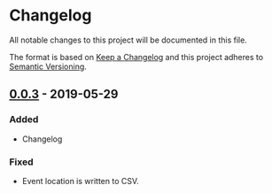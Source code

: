 # Changelog

All notable changes to this project will be documented in this file.

The format is based on [Keep a Changelog](http://keepachangelog.com/en/1.0.0/)
and this project adheres to [Semantic Versioning](http://semver.org/spec/v2.0.0.html).

## [0.0.3] - 2019-05-29

### Added

- Changelog

### Fixed
- Event location is written to CSV.

[0.0.3]: https://github.com/kgb-workshop/sad-generator-init/compare/v0.0.2...v0.0.3
